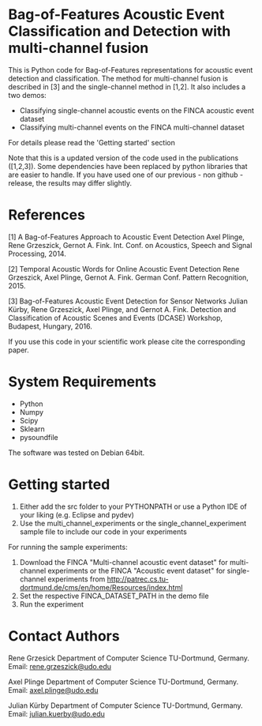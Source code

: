 # Bag-of-Features Acoustic Event Classification and Detection with multi-channel fusion

This is Python code for Bag-of-Features representations for acoustic event detection and classification.
The method for multi-channel fusion is described in [3] and the single-channel method in [1,2].
It also includes a two demos:
* Classifying single-channel acoustic events on the FINCA acoustic event dataset 
* Classifying multi-channel events on the FINCA multi-channel dataset 

For details please read the 'Getting started' section

Note that this is a updated version of the code used in the publications ([1,2,3]).
Some dependencies have been replaced by python libraries that are easier to handle.
If you have used one of our previous - non github - release, the results may differ slightly.

References
============
[1] A Bag-of-Features Approach to Acoustic Event Detection
Axel Plinge, Rene Grzeszick, Gernot A. Fink.
Int. Conf. on Acoustics, Speech and Signal Processing, 2014.

[2] Temporal Acoustic Words for Online Acoustic Event Detection
Rene Grzeszick, Axel Plinge, Gernot A. Fink.
German Conf. Pattern Recognition, 2015.

[3] Bag-of-Features Acoustic Event Detection for Sensor Networks
Julian Kürby, Rene Grzeszick, Axel Plinge, and Gernot A. Fink.
Detection and Classification of Acoustic Scenes and Events (DCASE) Workshop,
Budapest, Hungary, 2016.

If you use this code in your scientific work please cite the corresponding paper.

System Requirements
===================
* Python
* Numpy
* Scipy
* Sklearn 
* pysoundfile

The software was tested on Debian 64bit.

Getting started
===============
1. Either add the src folder to your PYTHONPATH 
   or use a Python IDE of your liking (e.g. Eclipse and pydev)
2. Use the multi_channel_experiments or the single_channel_experiment sample file to include our code in your experiments

For running the sample experiments:

1. Download the FINCA "Multi-channel acoustic event dataset" for multi-channel experiments
   or the FINCA "Acoustic event dataset" for single-channel experiments from
   http://patrec.cs.tu-dortmund.de/cms/en/home/Resources/index.html
2. Set the respective FINCA_DATASET_PATH in the demo file
3. Run the experiment 

Contact Authors
===============
Rene Grzesick
Department of Computer Science
TU-Dortmund, Germany.
Email: rene.grzeszick@udo.edu

Axel Plinge
Department of Computer Science
TU-Dortmund, Germany.
Email: axel.plinge@udo.edu

Julian Kürby
Department of Computer Science
TU-Dortmund, Germany.
Email: julian.kuerby@udo.edu

